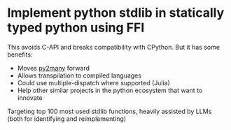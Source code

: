 # Implement python stdlib in statically typed python using FFI

This avoids C-API and breaks compatibility with CPython. But it has some benefits:

* Moves [py2many](http://github.com/py2many/py2many) forward
* Allows transpilation to compiled languages
* Could use multiple-dispatch where supported (Julia)
* Help other similar projects in the python ecosystem that want to innovate

Targeting top 100 most used stdlib functions, heavily assisted by LLMs (both for identifying and
reimplementing)
